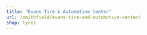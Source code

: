 ```yaml
---
title: "Evans Tire & Automotive Center"
url: /smithfield/evans-tire-and-automotive-center/
shop: tyres
---
```

